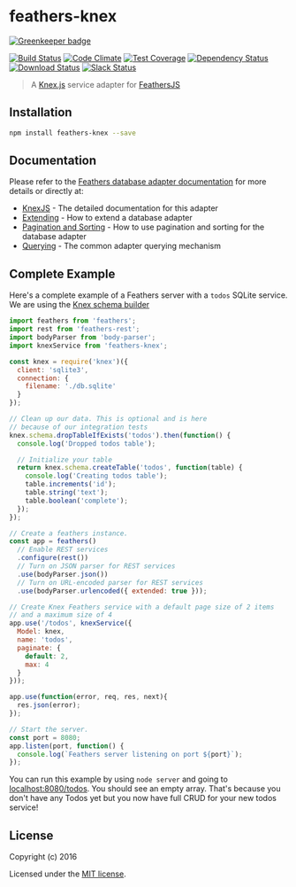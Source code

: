 # feathers-knex

[![Greenkeeper badge](https://badges.greenkeeper.io/feathersjs/feathers-knex.svg)](https://greenkeeper.io/)

[![Build Status](https://travis-ci.org/feathersjs/feathers-knex.png?branch=master)](https://travis-ci.org/feathersjs/feathers-knex)
[![Code Climate](https://codeclimate.com/github/feathersjs/feathers-knex.png)](https://codeclimate.com/github/feathersjs/feathers-knex)
[![Test Coverage](https://codeclimate.com/github/feathersjs/feathers-knex/badges/coverage.svg)](https://codeclimate.com/github/feathersjs/feathers-knex/coverage)
[![Dependency Status](https://img.shields.io/david/feathersjs/feathers-knex.svg?style=flat-square)](https://david-dm.org/feathersjs/feathers-knex)
[![Download Status](https://img.shields.io/npm/dm/feathers-knex.svg?style=flat-square)](https://www.npmjs.com/package/feathers-knex)
[![Slack Status](http://slack.feathersjs.com/badge.svg)](http://slack.feathersjs.com)

> A [Knex.js](http://knexjs.org/) service adapter for [FeathersJS](http://feathersjs.com)


## Installation

```bash
npm install feathers-knex --save
```

## Documentation

Please refer to the [Feathers database adapter documentation](http://docs.feathersjs.com/databases/readme.html) for more details or directly at:

- [KnexJS](http://docs.feathersjs.com/databases/knexjs.html) - The detailed documentation for this adapter
- [Extending](http://docs.feathersjs.com/databases/extending.html) - How to extend a database adapter
- [Pagination and Sorting](http://docs.feathersjs.com/databases/pagination.html) - How to use pagination and sorting for the database adapter
- [Querying](http://docs.feathersjs.com/databases/querying.html) - The common adapter querying mechanism

## Complete Example

Here's a complete example of a Feathers server with a `todos` SQLite service. We are using the [Knex schema builder](http://knexjs.org/#Schema)

```js
import feathers from 'feathers';
import rest from 'feathers-rest';
import bodyParser from 'body-parser';
import knexService from 'feathers-knex';

const knex = require('knex')({
  client: 'sqlite3',
  connection: {
    filename: './db.sqlite'
  }
});

// Clean up our data. This is optional and is here
// because of our integration tests
knex.schema.dropTableIfExists('todos').then(function() {
  console.log('Dropped todos table');

  // Initialize your table
  return knex.schema.createTable('todos', function(table) {
    console.log('Creating todos table');
    table.increments('id');
    table.string('text');
    table.boolean('complete');
  });
});

// Create a feathers instance.
const app = feathers()
  // Enable REST services
  .configure(rest())
  // Turn on JSON parser for REST services
  .use(bodyParser.json())
  // Turn on URL-encoded parser for REST services
  .use(bodyParser.urlencoded({ extended: true }));

// Create Knex Feathers service with a default page size of 2 items
// and a maximum size of 4
app.use('/todos', knexService({
  Model: knex,
  name: 'todos',
  paginate: {
    default: 2,
    max: 4
  }
}));

app.use(function(error, req, res, next){
  res.json(error);
});

// Start the server.
const port = 8080;
app.listen(port, function() {
  console.log(`Feathers server listening on port ${port}`);
});
```

You can run this example by using `node server` and going to [localhost:8080/todos](http://localhost:8080/todos). You should see an empty array. That's because you don't have any Todos yet but you now have full CRUD for your new todos service!

## License

Copyright (c) 2016

Licensed under the [MIT license](LICENSE).
